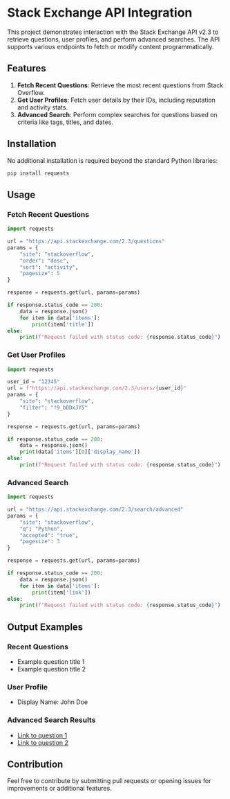 # Stack Exchange API Integration

This project demonstrates interaction with the Stack Exchange API v2.3 to retrieve questions, user profiles, and perform advanced searches. The API supports various endpoints to fetch or modify content programmatically.

## Features

1. **Fetch Recent Questions**: Retrieve the most recent questions from Stack Overflow.
2. **Get User Profiles**: Fetch user details by their IDs, including reputation and activity stats.
3. **Advanced Search**: Perform complex searches for questions based on criteria like tags, titles, and dates.

## Installation

No additional installation is required beyond the standard Python libraries:
```bash
pip install requests
```

## Usage

### Fetch Recent Questions
```python
import requests

url = "https://api.stackexchange.com/2.3/questions"
params = {
    "site": "stackoverflow",
    "order": "desc",
    "sort": "activity",
    "pagesize": 5
}

response = requests.get(url, params=params)

if response.status_code == 200:
    data = response.json()
    for item in data['items']:
        print(item['title'])
else:
    print(f"Request failed with status code: {response.status_code}")
```

### Get User Profiles
```python
import requests

user_id = "12345"
url = f"https://api.stackexchange.com/2.3/users/{user_id}"
params = {
    "site": "stackoverflow",
    "filter": "!9_bDDxJY5"
}

response = requests.get(url, params=params)

if response.status_code == 200:
    data = response.json()
    print(data['items'][0]['display_name'])
else:
    print(f"Request failed with status code: {response.status_code}")
```

### Advanced Search
```python
import requests

url = "https://api.stackexchange.com/2.3/search/advanced"
params = {
    "site": "stackoverflow",
    "q": "Python",
    "accepted": "true",
    "pagesize": 3
}

response = requests.get(url, params=params)

if response.status_code == 200:
    data = response.json()
    for item in data['items']:
        print(item['link'])
else:
    print(f"Request failed with status code: {response.status_code}")
```

## Output Examples

### Recent Questions
- Example question title 1
- Example question title 2

### User Profile
- Display Name: John Doe

### Advanced Search Results
- [Link to question 1](https://stackoverflow.com/q/12345)
- [Link to question 2](https://stackoverflow.com/q/67890)

## Contribution

Feel free to contribute by submitting pull requests or opening issues for improvements or additional features.